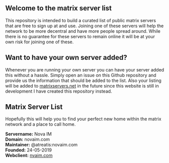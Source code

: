 ## Welcome to the matrix server list
This repository is intended to build a curated list of public matrix servers that are free to sign up at and use. Joining one of these servers will help the network to be more decentral and have more people spread around. While there is no guarantee for these servers to remain online it will be at your own risk for joining one of these.

## Want to have your own server added?
Whenever you are running your own server you can have your server added this without a hassle. Simply open an issue on this Github repository and provide us the information that should be added to the list. Also your listing will be added to [matrixservers.net](https://matrixservers.net) in the future
since this website is still in development I have created this repository instead.

## Matrix Server List
Hopefully this will help you to find your perfect new home within the matrix network and a place to call home.

**Servername:** Nova IM  
**Domain:** novaim.com  
**Maintainer:** @atreatis:novaim.com  
**Founded:** 24-05-2019  
**Webclient:** [nvaim.com](https://nvaim.com)  
